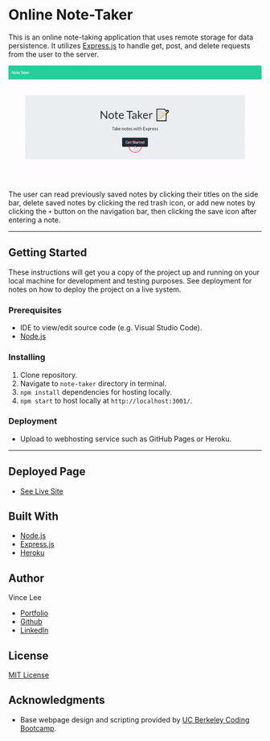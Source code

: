 # Online Note-Taker

This is an online note-taking application that uses remote storage for data persistence. It utilizes [Express.js](http://expressjs.com/) to handle get, post, and delete requests from the user to the server.

![Note taking demo](./images/note-taker-demo.gif)

The user can read previously saved notes by clicking their titles on the side bar, delete saved notes by clicking the red trash icon, or add new notes by clicking the `+` button on the navigation bar, then clicking the save icon after entering a note. 

---

## Getting Started

These instructions will get you a copy of the project up and running on your local machine for development and testing purposes. See deployment for notes on how to deploy the project on a live system.

### Prerequisites

* IDE to view/edit source code (e.g. Visual Studio Code).
* [Node.js](https://nodejs.org/en/)

### Installing

1. Clone repository.
1. Navigate to `note-taker` directory in terminal.
1. `npm install` dependencies for hosting locally.
1. `npm start` to host locally at `http://localhost:3001/`.

### Deployment

* Upload to webhosting service such as GitHub Pages or Heroku.

---

## Deployed Page

* [See Live Site](https://shrouded-meadow-53653.herokuapp.com/)

## Built With

* [Node.js](https://nodejs.org/en/)
* [Express.js](http://expressjs.com/)
* [Heroku](https://www.heroku.com/)

## Author

Vince Lee
- [Portfolio](https://starryblue7.github.io/portfolio-ii/)
- [Github](https://github.com/StarryBlue7)
- [LinkedIn](https://www.linkedin.com/in/vince-lee/)

## License

[MIT License](https://vince-lee.mit-license.org/)

## Acknowledgments

* Base webpage design and scripting provided by [UC Berkeley Coding Bootcamp](https://bootcamp.berkeley.edu/coding/).